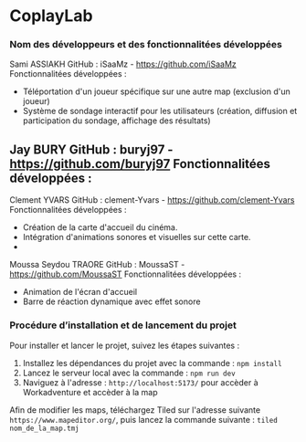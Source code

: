 # CoplayLab

### Nom des développeurs et des fonctionnalitées développées

Sami ASSIAKH
GitHub : iSaaMz - https://github.com/iSaaMz
Fonctionnalitées développées :
- Téléportation d'un joueur spécifique sur une autre map (exclusion d'un joueur)
- Système de sondage interactif pour les utilisateurs (création, diffusion et participation du sondage, affichage des résultats)

Jay BURY
GitHub : buryj97 - https://github.com/buryj97
Fonctionnalitées développées :
-

Clement YVARS
GitHub : clement-Yvars - https://github.com/clement-Yvars
Fonctionnalitées développées :
- Création de la carte d'accueil du cinéma.
- Intégration d'animations sonores et visuelles sur cette carte.
-


Moussa Seydou TRAORE
GitHub : MoussaST - https://github.com/MoussaST
Fonctionnalitées développées :
- Animation de l'écran d'accueil 
- Barre de réaction dynamique avec effet sonore

### Procédure d’installation et de lancement du projet

Pour installer et lancer le projet, suivez les étapes suivantes :

1. Installez les dépendances du projet avec la commande : `npm install`
2. Lancez le serveur local avec la commande : `npm run dev`
3. Naviguez à l'adresse : `http://localhost:5173/` pour accèder à Workadventure et accèder à la map

Afin de modifier les maps, téléchargez Tiled sur l'adresse suivante `https://www.mapeditor.org/`, puis lancez la commande suivante : `tiled nom_de_la_map.tmj`

